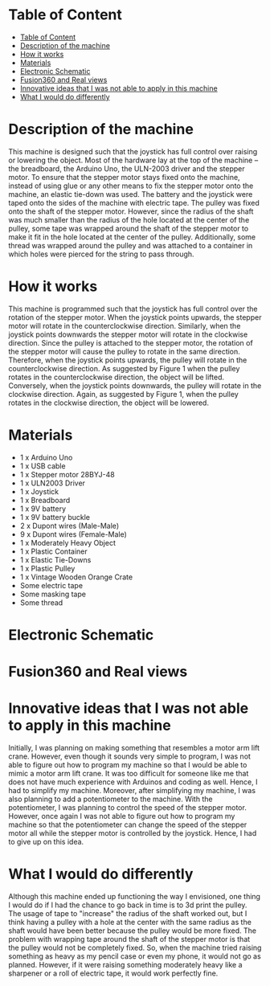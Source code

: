 # Table of Content
- [Table of Content](#table-of-content)
- [Description of the machine](#description-of-the-machine)
- [How it works](#how-it-works)
- [Materials](#materials)
- [Electronic Schematic](#electronic-schematic)
- [Fusion360 and Real views](#fusion360-and-real-views)
- [Innovative ideas that I was not able to apply in this machine](#innovative-ideas-that-i-was-not-able-to-apply-in-this-machine)
- [What I would do differently](#what-i-would-do-differently)

# Description of the machine

This machine is designed such that the joystick has full control over raising or lowering the object. Most of the hardware lay at the top of the machine – the breadboard, the Arduino Uno, the ULN-2003 driver and the stepper motor. To ensure that the stepper motor stays fixed onto the machine, instead of using glue or any other means to fix the stepper motor onto the machine, an elastic tie-down was used. The battery and the joystick were taped onto the sides of the machine with electric tape. The pulley was fixed onto the shaft of the stepper motor. However, since the radius of the shaft was much smaller than the radius of the hole located at the center of the pulley, some tape was wrapped around the shaft of the stepper motor to make it fit in the hole located at the center of the pulley. Additionally, some thread was wrapped around the pulley and was attached to a container in which holes were pierced for the string to pass through.

# How it works

This machine is programmed such that the joystick has full control over the rotation of the stepper motor. When the joystick points upwards, the stepper motor will rotate in the counterclockwise direction. Similarly, when the joystick points downwards the stepper motor will rotate in the clockwise direction. Since the pulley is attached to the stepper motor, the rotation of the stepper motor will cause the pulley to rotate in the same direction. Therefore, when the joystick points upwards, the pulley will rotate in the counterclockwise direction. As suggested by Figure 1 when the pulley rotates in the counterclockwise direction, the object will be lifted. Conversely, when the joystick points downwards, the pulley will rotate in the clockwise direction. Again, as suggested by Figure 1, when the pulley rotates in the clockwise direction, the object will be lowered.


# Materials

- 1 x Arduino Uno
- 1 x USB cable
- 1 x Stepper motor 28BYJ-48
- 1 x ULN2003 Driver
- 1 x Joystick
- 1 x Breadboard
- 1 x 9V battery
- 1 x 9V battery buckle
- 2 x Dupont wires (Male-Male)
- 9 x Dupont wires (Female-Male)
- 1 x Moderately Heavy Object
- 1 x Plastic Container
- 1 x Elastic Tie-Downs
- 1 x Plastic Pulley
- 1 x Vintage Wooden Orange Crate
- Some electric tape
- Some masking tape
- Some thread


# Electronic Schematic

# Fusion360 and Real views

# Innovative ideas that I was not able to apply in this machine

Initially, I was planning on making something that resembles a motor arm lift crane. However, even though it sounds very simple to program, I was not able to figure out how to program my machine so that I would be able to mimic a motor arm lift crane. It was too difficult for someone like me that does not have much experience with Arduinos and coding as well. Hence, I had to simplify my machine. Moreover, after simplifying my machine, I was also planning to add a potentiometer to the machine. With the potentiometer, I was planning to control the speed of the stepper motor. However, once again I was not able to figure out how to program my machine so that the potentiometer can change the speed of the stepper motor all while the stepper motor is controlled by the joystick. Hence, I had to give up on this idea.

# What I would do differently

Although this machine ended up functioning the way I envisioned, one thing I would do if I had the chance to go back in time is to 3d print the pulley. The usage of tape to "increase" the radius of the shaft worked out, but I think having a pulley with a hole at the center with the same radius as the shaft would have been better because the pulley would be more fixed. The problem with wrapping tape around the shaft of the stepper motor is that the pulley would not be completely fixed. So, when the machine tried raising something as heavy as my pencil case or even my phone, it would not go as planned. However, if it were raising something moderately heavy like a sharpener or a roll of electric tape, it would work perfectly fine.
